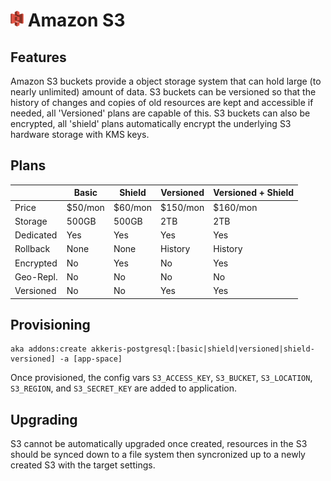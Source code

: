 # ![Amazon S3 Logo](../assets/s3-small.png "Amazon S3") Amazon S3

## Features

Amazon S3 buckets provide a object storage system that can hold large (to nearly unlimited) amount of data. S3 buckets can be versioned so that the history of changes and copies of old resources are kept and accessible if needed, all 'Versioned' plans are capable of this. S3 buckets can also be encrypted, all 'shield' plans automatically encrypt the underlying S3 hardware storage with KMS keys. 

## Plans

|            | Basic       | Shield     | Versioned    | Versioned + Shield  |
|------------|-------------|------------|--------------|---------------------|
| Price      | $50/mon     | $60/mon    | $150/mon     | $160/mon            |
| Storage    | 500GB       | 500GB      | 2TB          | 2TB                 |
| Dedicated  | Yes         | Yes        | Yes          | Yes                 |
| Rollback   | None        | None       | History      | History             |
| Encrypted  | No          | Yes        | No           | Yes                 |
| Geo-Repl.  | No          | No         | No           | No                  |
| Versioned  | No          | No         | Yes          | Yes                 |

## Provisioning 

```shell
aka addons:create akkeris-postgresql:[basic|shield|versioned|shield-versioned] -a [app-space]
```

Once provisioned, the config vars `S3_ACCESS_KEY`, `S3_BUCKET`, `S3_LOCATION`, `S3_REGION`, and `S3_SECRET_KEY` are added to application.

## Upgrading

S3 cannot be automatically upgraded once created, resources in the S3 should be synced down to a file system then syncronized up to a newly created S3 with the target settings.
